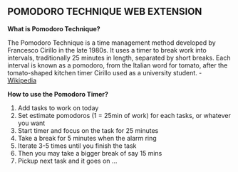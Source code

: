 ## POMODORO TECHNIQUE WEB EXTENSION

**What is Pomodoro Technique?**

The Pomodoro Technique is a time management method developed by Francesco Cirillo in the late 1980s. It uses a timer to break work into intervals, traditionally 25 minutes in length, separated by short breaks. Each interval is known as a pomodoro, from the Italian word for tomato, after the tomato-shaped kitchen timer Cirillo used as a university student. - [Wikipedia](https://en.wikipedia.org/wiki/Pomodoro_Technique)

**How to use the Pomodoro Timer?**

1. Add tasks to work on today
2. Set estimate pomodoros (1 = 25min of work) for each tasks, or whatever you want
3. Start timer and focus on the task for 25 minutes
4. Take a break for 5 minutes when the alarm ring
5. Iterate 3-5 times until you finish the task
6. Then you may take a bigger break of say 15 mins
7. Pickup next task and it goes on ...
